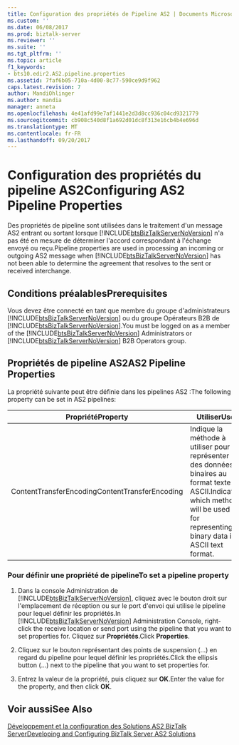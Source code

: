 ```yaml
---
title: Configuration des propriétés de Pipeline AS2 | Documents Microsoft
ms.custom: ''
ms.date: 06/08/2017
ms.prod: biztalk-server
ms.reviewer: ''
ms.suite: ''
ms.tgt_pltfrm: ''
ms.topic: article
f1_keywords:
- bts10.edir2.AS2.pipeline.properties
ms.assetid: 7faf6b05-710a-4d00-8c77-590ce9d9f962
caps.latest.revision: 7
author: MandiOhlinger
ms.author: mandia
manager: anneta
ms.openlocfilehash: 4e41afd99e7af1441e2d3d8cc936c04cd9321779
ms.sourcegitcommit: cb908c540d8f1a692d01dc8f313e16cb4b4e696d
ms.translationtype: MT
ms.contentlocale: fr-FR
ms.lasthandoff: 09/20/2017
---
```

# <a name="configuring-as2-pipeline-properties"></a><span data-ttu-id="cc341-102">Configuration des propriétés du pipeline AS2</span><span class="sxs-lookup"><span data-stu-id="cc341-102">Configuring AS2 Pipeline Properties</span></span>
<span data-ttu-id="cc341-103">Des propriétés de pipeline sont utilisées dans le traitement d'un message AS2 entrant ou sortant lorsque [!INCLUDE[btsBizTalkServerNoVersion](../includes/btsbiztalkservernoversion-md.md)] n'a pas été en mesure de déterminer l'accord correspondant à l'échange envoyé ou reçu.</span><span class="sxs-lookup"><span data-stu-id="cc341-103">Pipeline properties are used in processing an incoming or outgoing AS2 message when [!INCLUDE[btsBizTalkServerNoVersion](../includes/btsbiztalkservernoversion-md.md)] has not been able to determine the agreement that resolves to the sent or received interchange.</span></span>  
  
## <a name="prerequisites"></a><span data-ttu-id="cc341-104">Conditions préalables</span><span class="sxs-lookup"><span data-stu-id="cc341-104">Prerequisites</span></span>  
 <span data-ttu-id="cc341-105">Vous devez être connecté en tant que membre du groupe d'administrateurs [!INCLUDE[btsBizTalkServerNoVersion](../includes/btsbiztalkservernoversion-md.md)] ou du groupe Opérateurs B2B de  [!INCLUDE[btsBizTalkServerNoVersion](../includes/btsbiztalkservernoversion-md.md)].</span><span class="sxs-lookup"><span data-stu-id="cc341-105">You must be logged on as a member of the [!INCLUDE[btsBizTalkServerNoVersion](../includes/btsbiztalkservernoversion-md.md)] Administrators or [!INCLUDE[btsBizTalkServerNoVersion](../includes/btsbiztalkservernoversion-md.md)] B2B Operators group.</span></span>  
  
## <a name="as2-pipeline-properties"></a><span data-ttu-id="cc341-106">Propriétés de pipeline AS2</span><span class="sxs-lookup"><span data-stu-id="cc341-106">AS2 Pipeline Properties</span></span>  
 <span data-ttu-id="cc341-107">La propriété suivante peut être définie dans les pipelines AS2 :</span><span class="sxs-lookup"><span data-stu-id="cc341-107">The following property can be set in AS2 pipelines:</span></span>  
  
|<span data-ttu-id="cc341-108">Propriété</span><span class="sxs-lookup"><span data-stu-id="cc341-108">Property</span></span>|<span data-ttu-id="cc341-109">Utiliser</span><span class="sxs-lookup"><span data-stu-id="cc341-109">Use</span></span>|<span data-ttu-id="cc341-110">Valeurs</span><span class="sxs-lookup"><span data-stu-id="cc341-110">Values</span></span>|<span data-ttu-id="cc341-111">Pipeline/Étape</span><span class="sxs-lookup"><span data-stu-id="cc341-111">Pipeline/Stage</span></span>|  
|--------------|---------|------------|---------------------|  
|<span data-ttu-id="cc341-112">ContentTransferEncoding</span><span class="sxs-lookup"><span data-stu-id="cc341-112">ContentTransferEncoding</span></span>|<span data-ttu-id="cc341-113">Indique la méthode à utiliser pour représenter des données binaires au format texte ASCII.</span><span class="sxs-lookup"><span data-stu-id="cc341-113">Indicates which method will be used for representing binary data in ASCII text format.</span></span>|<span data-ttu-id="cc341-114">8 bits (par défaut)</span><span class="sxs-lookup"><span data-stu-id="cc341-114">8bit (default)</span></span><br /><br /> <span data-ttu-id="cc341-115">7 bits</span><span class="sxs-lookup"><span data-stu-id="cc341-115">7bit</span></span><br /><br /> <span data-ttu-id="cc341-116">8 bits</span><span class="sxs-lookup"><span data-stu-id="cc341-116">8bit</span></span>|<span data-ttu-id="cc341-117">AS2EdiSend/Codage</span><span class="sxs-lookup"><span data-stu-id="cc341-117">AS2EdiSend/Encode</span></span><br /><br /> <span data-ttu-id="cc341-118">AS2Send/Codage</span><span class="sxs-lookup"><span data-stu-id="cc341-118">AS2Send/Encode</span></span>|  
  
### <a name="to-set-a-pipeline-property"></a><span data-ttu-id="cc341-119">Pour définir une propriété de pipeline</span><span class="sxs-lookup"><span data-stu-id="cc341-119">To set a pipeline property</span></span>  
  
1.  <span data-ttu-id="cc341-120">Dans la console Administration de [!INCLUDE[btsBizTalkServerNoVersion](../includes/btsbiztalkservernoversion-md.md)], cliquez avec le bouton droit sur l'emplacement de réception ou sur le port d'envoi qui utilise le pipeline pour lequel définir les propriétés.</span><span class="sxs-lookup"><span data-stu-id="cc341-120">In [!INCLUDE[btsBizTalkServerNoVersion](../includes/btsbiztalkservernoversion-md.md)] Administration Console, right-click the receive location or send port using the pipeline that you want to set properties for.</span></span> <span data-ttu-id="cc341-121">Cliquez sur **Propriétés**.</span><span class="sxs-lookup"><span data-stu-id="cc341-121">Click **Properties**.</span></span>  
  
2.  <span data-ttu-id="cc341-122">Cliquez sur le bouton représentant des points de suspension (…) en regard du pipeline pour lequel définir les propriétés.</span><span class="sxs-lookup"><span data-stu-id="cc341-122">Click the ellipsis button (…) next to the pipeline that you want to set properties for.</span></span>  
  
3.  <span data-ttu-id="cc341-123">Entrez la valeur de la propriété, puis cliquez sur **OK**.</span><span class="sxs-lookup"><span data-stu-id="cc341-123">Enter the value for the property, and then click **OK**.</span></span>  
  
## <a name="see-also"></a><span data-ttu-id="cc341-124">Voir aussi</span><span class="sxs-lookup"><span data-stu-id="cc341-124">See Also</span></span>  
 [<span data-ttu-id="cc341-125">Développement et la configuration des Solutions AS2 BizTalk Server</span><span class="sxs-lookup"><span data-stu-id="cc341-125">Developing and Configuring BizTalk Server AS2 Solutions</span></span>](../core/developing-and-configuring-biztalk-server-as2-solutions.md)